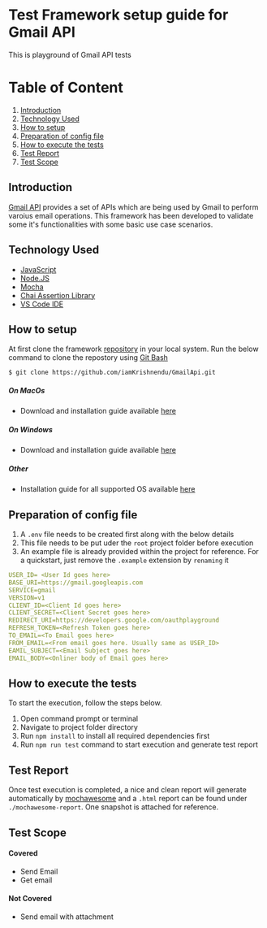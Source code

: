 # Test Framework setup guide for Gmail API
This is playground of Gmail API tests

# Table of Content
  1. [Introduction](#introduction)
  2. [Technology Used](#technology-used)
  3. [How to setup](#how-to-setup)
  4. [Preparation of config file](#preparation-of-config-file)
  5. [How to execute the tests](#how-to-execute-the-tests)
  6. [Test Report](#test-report)
  7. [Test Scope](#test-scope) 
  


## Introduction
[Gmail API](https://developers.google.com/gmail/api) provides a set of APIs which are being used by Gmail to perform varoius email operations. This framework has been developed to validate some it's functionalities with some basic use case scenarios.

## Technology Used
  * [JavaScript](https://developer.mozilla.org/en-US/docs/Web/JavaScript)
  * [Node.JS](https://nodejs.org/en/)
  * [Mocha](https://mochajs.org/)
  * [Chai Assertion Library](https://www.chaijs.com/plugins/chai-http/)
  * [VS Code IDE](https://code.visualstudio.com/)

## How to setup
At first clone the framework [repository](https://github.com/iamKrishnendu/GmailApi.git) in your local system. Run the below command to clone the repostory using [Git Bash](https://git-scm.com/downloads)
```
$ git clone https://github.com/iamKrishnendu/GmailApi.git
```
##### On MacOs
  *  Download and installation guide available [here](https://nodejs.org/en/download/package-manager/#macos)
##### On Windows
  *  Download and installation guide available [here](https://nodejs.org/en/download/package-manager/#windows)
##### Other
  *  Installation guide for all supported OS available [here](https://nodejs.org/en/download/package-manager/)

## Preparation of config file
  1. A `.env` file needs to be created first along with the below details
  2. This file needs to be put uder the `root` project folder before execution
  3. An example file is already provided within the project for reference. For a quickstart, just remove the `.example` extension by `renaming` it
```yaml
USER_ID= <User Id goes here>
BASE_URI=https://gmail.googleapis.com
SERVICE=gmail
VERSION=v1
CLIENT_ID=<Client Id goes here>
CLIENT_SECRET=<Client Secret goes here>
REDIRECT_URI=https://developers.google.com/oauthplayground
REFRESH_TOKEN=<Refresh Token goes here>
TO_EMAIL=<To Email goes here>
FROM_EMAIL=<From email goes here. Usually same as USER_ID>
EAMIL_SUBJECT=<Email Subject goes here>
EMAIL_BODY=<Onliner body of Email goes here>
```

## How to execute the tests
To start the execution, follow the steps below.
  1. Open command prompt or terminal
  2. Navigate to project folder directory
  3. Run `npm install` to install all required dependencies first
  4. Run `npm run test` command to start execution and generate test report

## Test Report
Once test execution is completed, a nice and clean report will generate automatically by [mochawesome](https://github.com/adamgruber/mochawesome#readme) and a `.html` report can be found under `./mochawesome-report`. One snapshot is attached for reference.

## Test Scope
#### Covered
  * Send Email
  * Get email
#### Not Covered
  * Send email with attachment
